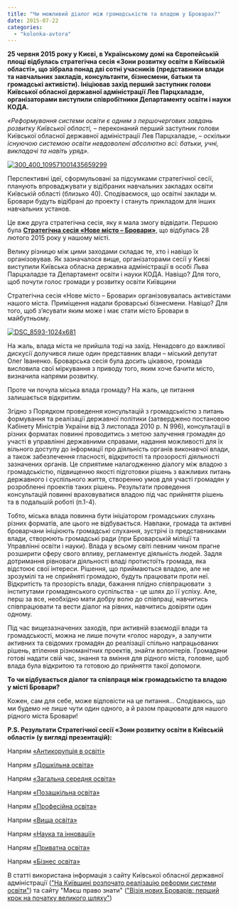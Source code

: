 ```yaml
---
title: "Чи можливий діалог між громадськістю та владою у Броварах?"
date: 2015-07-22
categories: 
  - "kolonka-avtora"
---
```


**25 червня 2015 року у Києві, в Українському домі на Європейській площі відбулась стратегічна сесія «Зони розвитку освіти в Київській області», що зібрала понад дві сотні учасників (представники влади та навчальних закладів, консультанти, бізнесмени, батьки та громадські активісти). Ініціював захід перший заступник голови Київської обласної державної адміністрації Лев Парцхаладзе, організаторами виступили співробітники Департаменту освіти і науки КОДА.**

_«Реформування системи освіти є одним з першочергових завдань розвитку Київської області,_ – переконаний перший заступник голови Київської обласної державної адміністрації Лев Парцхаладзе, _– оскільки існуючою системою освіти невдоволені абсолютно всі: батьки, учні,_ _викладачі та навіть уряд»._

[![300_400_109571001435659299](https://mpz.brovary.org/wp-content/uploads/2015/07/300_400_109571001435659299.jpg)](https://mpz.brovary.org/wp-content/uploads/2015/07/300_400_109571001435659299.jpg)

Перспективні ідеї, сформульовані за підсумками стратегічної сесії, планують впроваджувати у відібраних навчальних закладах освіти Київській області (близько 40). Сподіваємося, що освітні заклади м. Бровари будуть відібрані до проекту і стануть прикладом для інших навчальних установ.

Це вже друга стратегічна сесія, яку я мала змогу відвідати. Першою була [**Стратегічна сесія «Нове місто – Бровари»**](https://mpz.brovary.org/viziya-novih-brovariv-pershiy-krok-na-pochatku-velikogo-shlyahu/), що відбулась 28 лютого 2015 року у нашому місті.

Велику різницю між цими заходами складає те, хто і навіщо їх організовував. Як зазначалося вище, організаторами сесії у Києві виступили Київська обласна державна адміністрації в особі Льва Парцхаладзе та Департамент освіти і науки КОДА. Навіщо? Для того, щоб почути голос громади у розвитку освіти Київщини

Стратегічна сесія «Нове місто – Бровари» організовувалась активістами нашого міста. Приміщення надали броварські бізнесмени. Навіщо? Для того, щоб з’ясувати яким може і має стати місто Бровари в майбутньому.

[![DSC_8593-1024x681](https://mpz.brovary.org/wp-content/uploads/2015/07/DSC_8593.jpg)](https://mpz.brovary.org/wp-content/uploads/2015/07/DSC_8593-1024x681.jpg)

На жаль, влада міста не прийшла тоді на захід. Ненадовго до важливої дискусії долучився лише один представник влади – міський депутат Олег Іваненко. Броварська сесія була досить цікавою, громада висловила свої міркування з приводу того, яким хоче бачити місто, визначила напрями розвитку.

Проте чи почула міська влада громаду? На жаль, це питання залишається відкритим.

Згідно з Порядком проведення консультацій з громадськістю з питань формування та реалізації державної політики (затверджено постановою Кабінету Міністрів України від 3 листопада 2010 р. N 996), консультації в різних форматах повинні проводитись з метою залучення громадян до участі в управлінні державними справами, надання можливості для їх вільного доступу до інформації про діяльність органів виконавчої влади, а також забезпечення гласності, відкритості та прозорості діяльності зазначених органів. Це сприятиме налагодженню діалогу між владою з громадськістю, підвищенню якості підготовки рішень з важливих питань державного і суспільного життя, створенню умов для участі громадян у розробленні проектів таких рішень. Результати проведення консультацій повинні враховуватися владою під час прийняття рішень та в подальшій роботі (п.1-4).

Тобто, міська влада повинна бути ініціатором громадських слухань різних форматів, але цього не відбувається. Навпаки, громада та активні броварчани ініціюють громадські слухання, зустрічі із представниками влади, створюють громадські ради (при Броварській міліції та Управлінні освіти і науки). Влада у всьому світі певним чином прагне розширити сферу свого впливу, регламентує діяльність людей. Задля дотримання рівноваги діяльності владі протистоїть громада, яка відстоює свої інтереси. Рішення, що приймаються владою, але не зрозумілі та не сприйняті громадою, будуть працювати проти неї. Відкритість та прозорість влади, бажання плідно співпрацювати  з інститутами громадянського суспільства - це шлях до її успіху. Але, перш за все, необхідно мати добру волю до співпраці, навчитись співпрацювати та вести діалог на рівних, навчитись довіряти один одному.

Під час вищезазначених заходів, при активній взаємодії влади та громадськості, можна не лише почути «голос народу», а залучити активних та свідомих громадян до реалізації спільно напрацьованих рішень, втілення різноманітних проектів, знайти волонтерів. Громадяни готові надати свій час, знання та вміння для рідного міста, головне, щоб влада була відкритою та готовою до прийняття такої допомоги.

**То чи відбувається діалог та співпраця між громадськістю та владою у місті Бровари?**

Кожен, сам для себе, може відповісти на це питання... Сподіваюсь, що ми будемо не лише чути один одного, а й разом працювати для нашого рідного міста Бровари!

**P.S. Результати Стратегічної сесії «Зони розвитку освіти в Київській області» (у вигляді презентацій):**

Напрям [«Антикорупція в освіті»](http://www.slideshare.net/veronikaverba/strategic-session-koda-antikoruptsiya-education25062015/)

Напрям [«Дошкільна освіта»](http://www.slideshare.net/veronikaverba/strategic-session-koda-preschool-education25062015-50018073)

Напрям [«Загальна середня освіта»](http://www.slideshare.net/veronikaverba/strategic-session-koda-school-education25062015/)

Напрям [«Позашкільна освіта»](http://www.slideshare.net/veronikaverba/strategic-session-koda-nonformal-education25062015/)

Напрям [«Професійна освіта»](http://www.slideshare.net/veronikaverba/strategic-session-koda-professional-education25062015-50089082/)

Напрям [«Вища освіта»](http://www.slideshare.net/veronikaverba/strategic-session-koda-higher-education25062015/)

Напрям [«Наука та інновації»](http://www.slideshare.net/veronikaverba/strategic-session-koda-innovations-and-science25062015/)

Напрям [«Приватна освіта»](http://www.slideshare.net/veronikaverba/strategic-session-koda-private-education25062015/)

Напрям [«Бізнес освіта»](http://www.slideshare.net/veronikaverba/strategic-session-koda-business-education25062015/)

В статті використана інформація з сайту Київської обласної державної адміністрації (["На Київщині розпочато реалізацію реформи системи освіти"](http://www.kyiv-obl.gov.ua/news/article/na_kijivschini_rozpochato_realizatsiju_reformi_sistemi_osviti/)) та сайту "Маєш право знати" (["Візія нових Броварів: перший крок на початку великого шляху"](https://mpz.brovary.org/viziya-novih-brovariv-pershiy-krok-na-pochatku-velikogo-shlyahu/))
